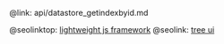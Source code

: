 @link: api/datastore_getindexbyid.md



@seolinktop: [lightweight js framework](https://webix.com)
@seolink: [tree ui](https://webix.com/widget/tree/)